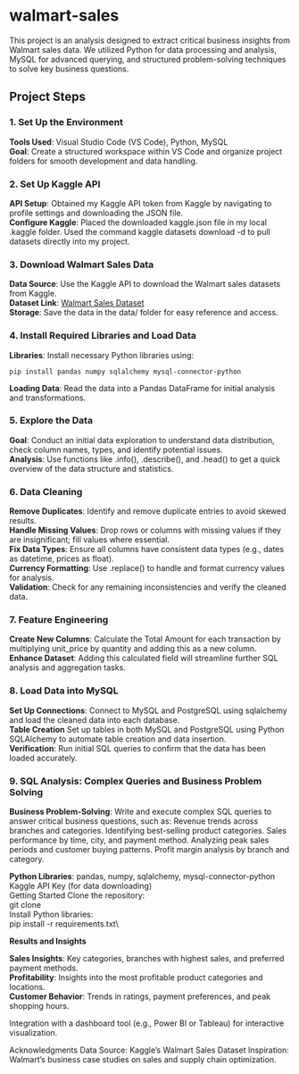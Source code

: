 # walmart-sales
This project is an analysis designed to extract critical business insights from Walmart sales data. We utilized Python for data processing and analysis, MySQL for advanced querying, and structured problem-solving techniques to solve key business questions.
## Project Steps
<ins> </ins>
### 1. Set Up the Environment
**Tools Used**: Visual Studio Code (VS Code), Python, MySQL\
**Goal**: Create a structured workspace within VS Code and organize project folders for smooth development and data handling.
### 2. Set Up Kaggle API
**API Setup**: Obtained my Kaggle API token from Kaggle by navigating to profile settings and downloading the JSON file.\
**Configure Kaggle**:
Placed the downloaded kaggle.json file in my local .kaggle folder.
Used the command kaggle datasets download -d <dataset-path> to pull datasets directly into my project.
### 3. Download Walmart Sales Data
**Data Source**: Use the Kaggle API to download the Walmart sales datasets from Kaggle.\
**Dataset Link**: [Walmart Sales Dataset](https://www.kaggle.com/datasets/kadudassrinath/walmart-sales)\
**Storage**: Save the data in the data/ folder for easy reference and access.
### 4. Install Required Libraries and Load Data
**Libraries**: Install necessary Python libraries using:

`pip install pandas numpy sqlalchemy mysql-connector-python`

**Loading Data**: Read the data into a Pandas DataFrame for initial analysis and transformations.
### 5. Explore the Data
**Goal**: Conduct an initial data exploration to understand data distribution, check column names, types, and identify potential issues.\
**Analysis**: Use functions like .info(), .describe(), and .head() to get a quick overview of the data structure and statistics.
### 6. Data Cleaning
**Remove Duplicates**: Identify and remove duplicate entries to avoid skewed results.\
**Handle Missing Values**: Drop rows or columns with missing values if they are insignificant; fill values where essential.\
**Fix Data Types**: Ensure all columns have consistent data types (e.g., dates as datetime, prices as float).\
**Currency Formatting**: Use .replace() to handle and format currency values for analysis.\
**Validation**: Check for any remaining inconsistencies and verify the cleaned data.
### 7. Feature Engineering
**Create New Columns**: Calculate the Total Amount for each transaction by multiplying unit_price by quantity and adding this as a new column.
**Enhance Dataset**: Adding this calculated field will streamline further SQL analysis and aggregation tasks.
### 8. Load Data into MySQL
**Set Up Connections**: Connect to MySQL and PostgreSQL using sqlalchemy and load the cleaned data into each database.\
**Table Creation** Set up tables in both MySQL and PostgreSQL using Python SQLAlchemy to automate table creation and data insertion.\
**Verification**: Run initial SQL queries to confirm that the data has been loaded accurately.
### 9. SQL Analysis: Complex Queries and Business Problem Solving
**Business Problem-Solving**: Write and execute complex SQL queries to answer critical business questions, such as:
Revenue trends across branches and categories.
Identifying best-selling product categories.
Sales performance by time, city, and payment method.
Analyzing peak sales periods and customer buying patterns.
Profit margin analysis by branch and category.

**Python Libraries**:
pandas, numpy, sqlalchemy, mysql-connector-python\
Kaggle API Key (for data downloading)\
Getting Started
Clone the repository:\
git clone <repo-url>\
Install Python libraries:\
pip install -r requirements.txt\


**Results and Insights**

**Sales Insights**: Key categories, branches with highest sales, and preferred payment methods.\
**Profitability**: Insights into the most profitable product categories and locations.\
**Customer Behavior**: Trends in ratings, payment preferences, and peak shopping hours.



Integration with a dashboard tool (e.g., Power BI or Tableau) for interactive visualization.

Acknowledgments
Data Source: Kaggle’s Walmart Sales Dataset
Inspiration: Walmart’s business case studies on sales and supply chain optimization.
